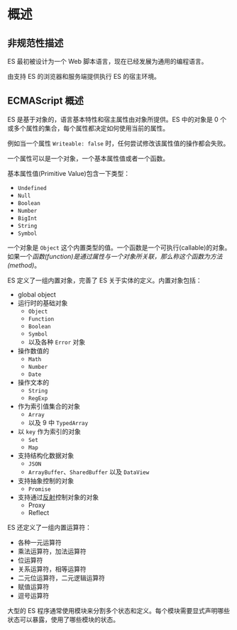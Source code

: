 # 概述

## 非规范性描述

ES 最初被设计为一个 Web 脚本语言，现在已经发展为通用的编程语言。

由支持 ES 的浏览器和服务端提供执行 ES 的宿主环境。

## ECMAScript 概述

ES 是基于对象的，语言基本特性和宿主属性由对象所提供。ES 中的对象是 0 个或多个属性的集合，每个属性都决定如何使用当前的属性。

例如当一个属性 `Writeable: false` 时，任何尝试修改该属性值的操作都会失败。

一个属性可以是一个对象，一个基本属性值或者一个函数。

基本属性值(Primitive Value)包含一下类型：

- `Undefined`
- `Null`
- `Boolean`
- `Number`
- `BigInt`
- `String`
- `Symbol`

一个对象是 `Object` 这个内置类型的值。一个函数是一个可执行(callable)的对象。如果一个*函数(function)*是通过属性与一个对象所关联，那么称这个函数为*方法(method)*。

ES 定义了一组内置对象，完善了 ES 关于实体的定义。内置对象包括：

- global object
- 运行时的基础对象
  - `Object`
  - `Function`
  - `Boolean`
  - `Symbol`
  - 以及各种 `Error` 对象
- 操作数值的
  - `Math`
  - `Number`
  - `Date`
- 操作文本的
  - `String`
  - `RegExp`
- 作为索引值集合的对象
  - `Array`
  - 以及 9 中 `TypedArray`
- 以 `key` 作为索引的对象
  - `Set`
  - `Map`
- 支持结构化数据对象
  - `JSON`
  - `ArrayBuffer`、`SharedBuffer` 以及 `DataView`
- 支持抽象控制的对象
  - `Promise`
- 支持通过[反射](https://en.wikipedia.org/wiki/Reflective_programming)控制对象的对象
  - Proxy
  - Reflect

ES 还定义了一组内置运算符：

- 各种一元运算符
- 乘法运算符，加法运算符
- 位运算符
- 关系运算符，相等运算符
- 二元位运算符，二元逻辑运算符
- 赋值运算符
- 逗号运算符

大型的 ES 程序通常使用模块来分割多个状态和定义。每个模块需要显式声明哪些状态可以暴露，使用了哪些模块的状态。